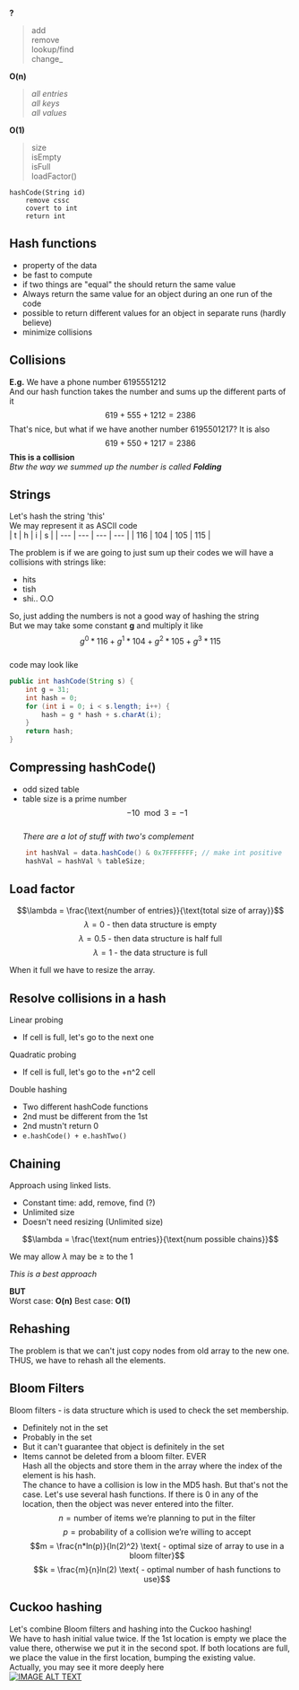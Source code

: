 **?**
>add  
remove  
lookup/find  
change_ 

**O(n)**
>_all entries  
all keys  
all values_  

**O(1)**
>size  
isEmpty  
isFull  
loadFactor()  

```
hashCode(String id)
    remove cssc
    covert to int
    return int
```

## Hash functions ##
- property of the data
- be fast to compute
- if two things are "equal" the should return the same value
- Always return the same value for an object during an one run of the code
- possible to return different values for an object in separate runs (hardly believe)
- minimize collisions

## Collisions ##
**E.g.**
We have a phone number $6195551212$  
And our hash function takes the number and sums up the different parts of it
$$619+555+1212=2386$$
That's nice, but what if we have another number $619 550 1217$?
It is also
$$619+550+1217=2386$$
**This is a collision**  
*Btw the way we summed up the number is called **Folding***

## Strings ##
Let's hash the string 'this'  
We may represent it as ASCII code  
| t   | h   | i   | s   |
| --- | --- | --- | --- |
| 116 | 104 | 105 | 115 |
  
The problem is if we are going to just sum up their codes we will have a collisions with strings like:
- hits
- tish
- shi.. O.O

So, just adding the numbers is not a good way of hashing the string  
But we may take some constant **g** and multiply it like
$$g^0*116+g^1*104+g^2*105+g^3*115$$  
code may look like  
```java
public int hashCode(String s) {
    int g = 31;
    int hash = 0;
    for (int i = 0; i < s.length; i++) {
        hash = g * hash + s.charAt(i);
    }
    return hash;
}
```  

## Compressing hashCode() ##
- odd sized table
- table size is a prime number  
$$-10\mod3 = -1$$  
*There are a lot of stuff with two's complement*
```java
    int hashVal = data.hashCode() & 0x7FFFFFFF; // make int positive
    hashVal = hashVal % tableSize;
```
## Load factor ##
$$\lambda = \frac{\text{number of entries}}{\text{total size of array}}$$
$$\lambda = 0 \text{ - then data structure is empty}$$
$$\lambda = 0.5 \text{ - then data structure is half full}$$
$$\lambda = 1 \text{ - the data structure is full}$$

When it full we have to resize the array.

## Resolve collisions in a hash ##
Linear probing  
 - If cell is full, let's go to the next one

Quadratic probing
 - If cell is full, let's go to the +n^2 cell

Double hashing
 - Two different hashCode functions
 - 2nd must be different from the 1st
 - 2nd mustn't return 0
 - ```e.hashCode() + e.hashTwo()```

## Chaining ##
Approach using linked lists.  
- Constant time: add, remove, find (?) 
- Unlimited size  
- Doesn't need resizing (Unlimited size)

$$\lambda = \frac{\text{num entries}}{\text{num possible chains}}$$

We may allow $\lambda$ may be $\ge$ to the 1  

*This is a best approach*

**BUT**  
Worst case: **O(n)**
Best case: **O(1)**

## Rehashing ##
The problem is that we can't just copy nodes from old array to the new one. THUS, we have to rehash all the elements.

## Bloom Filters ##
Bloom filters - is data structure which is used to check the set membership. 
 - Definitely not in the set
 - Probably in the set
 - But it can't guarantee that object is definitely in the set
 - Items cannot be deleted from a bloom filter. EVER  
Hash all the objects and store them in the array where the index of the element is his hash.  
The chance to have a collision is low in the MD5 hash. But that's not the case. Let's use several hash functions. If there is 0 in any of the location, then the object was never entered into the filter.
$$n = \text{number of items we're planning to put in the filter}$$
$$p = \text{probability of a collision we're willing to accept}$$
$$m = \frac{n*ln(p)}{ln(2)^2} \text{ - optimal size of array to use in a bloom filter}$$
$$k = \frac{m}{n}ln(2) \text{ - optimal number of hash functions to use}$$

## Cuckoo hashing ##
Let's combine Bloom filters and hashing into the Cuckoo hashing!  
We have to hash initial value twice. If the 1st location is empty we place the value there, otherwise we put it in the second spot. If both locations are full, we place the value in the first location, bumping the existing value.  
Actually, you may see it more deeply here  
[![IMAGE ALT TEXT](http://img.youtube.com/vi/HRzg0SzFLQQ/0.jpg)](http://www.youtube.com/watch?v=HRzg0SzFLQQ)
